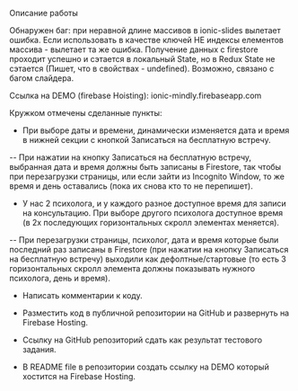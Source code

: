 Описание работы

Обнаружен баг: при неравной длине массивов в ionic-slides вылетает ошибка. Если использовать в качестве ключей НЕ индексы елементов массива - вылетает та же ошибка.
Получение данных с firestore проходит успешно и сэтается в локальный State, но в Redux State не сэтается (Пишет, что в свойствах - undefined). Возможно, связано с багом слайдера.

Ссылка на DEMO (firebase Hoisting): ionic-mindly.firebaseapp.com


Кружком отмечены сделанные пункты:

 * При выборе даты и времени, динамически изменяется дата и время в нижней секции с кнопкой Записаться на бесплатную встречу.
 
-- При нажатии на кнопку Записаться на бесплатную встречу, выбранная дата и время должны быть записаны в Firestore, так чтобы при перезагрузки страницы, или если зайти из Incognito Window, то же время и день оставались (пока их снова кто то не перепишет).

* У нас 2 психолога, и у каждого разное доступное время для записи на консультацию. При выборе другого психолога доступное время (в 2х последующих горизонтальных скролл элементах меняется).

-- При перезагрузки страницы, психолог, дата и время которые были последний раз записаны в Firestore (при нажатии на кнопку Записаться на бесплатную встречу) выходили как дефолтные/стартовые (то есть 3 горизонтальных скролл элемента должны показывать нужного психолога, день и время).

* Написать комментарии к коду.

* Разместить код в публичной репозитории на GitHub и развернуть на Firebase Hosting. 

* Ссылку на GitHub репозиторий сдать как результат тестового задания.

* В README file в репозитории создать ссылку на DEMO который хостится на Firebase Hosting.
